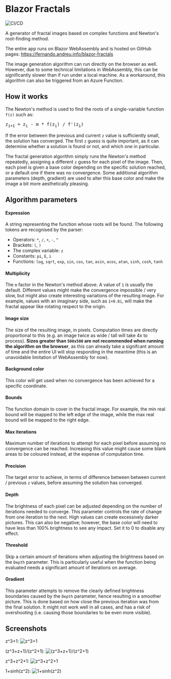 # Blazor Fractals

![CI/CD](https://github.com/fernandreu/blazor-fractals/workflows/CI/CD/badge.svg)

A generator of fractal images based on complex functions and Newton's root-finding method.

The entire app runs on Blazor WebAssembly and is hosted on GitHub pages: https://fernando.andreu.info/blazor-fractals

The image generation algorithm can run directly on the browser as well. However, due to some technical
limitations in WebAssembly, this can be significantly slower than if run under a local machine. As a workaround,
this algorithm can also be triggered from an Azure Function.


## How it works

The Newton's method is used to find the roots of a single-variable function `f(z)` such as:

<pre>
z<sub>i+1</sub> = z<sub>i</sub> - m * f(z<sub>i</sub>) / f'(z<sub>i</sub>)
</pre>

If the error between the previous and current `z` value is sufficiently small, the solution has converged.
The first `z` guess is quite important, as it can determine whether a solution is found or not, and which one 
in particular.

The fractal generation algorithm simply runs the Newton's method repeatedly, assigning a different `z` guess for
each pixel of the image. Then, each pixel is given a base color depending on the specific solution reached, or a
default one if there was no convergence. Some additional algorithm parameters (depth, gradient) are used to alter
this base color and make the image a bit more aesthetically pleasing.


## Algorithm parameters

#### Expression

A string representing the function whose roots will be found. The following tokens are recognised by the parser:

- Operators: `*`, `/`, `+`, `-`, `^`
- Brackets: `(`, `)`
- The complex variable: `z`
- Constants: `pi`, `E`, `i`
- Functions: `log`, `sqrt`, `exp`, `sin`, `cos`, `tan`, `asin`, `acos`, `atan`, `sinh`, `cosh`, `tanh`

#### Multiplicity

The `m` factor in the Newton's method above. A value of `1` is usually the default. Different values might make the
convergence impossible / very slow, but might also create interesting variations of the resulting image. For example,
values with an imaginary side, such as `1+0.8i`, will make the fractal appear like rotating respect to the origin.

#### Image size

The size of the resulting image, in pixels. Computation times are directly proportional to this (e.g. an image twice 
as wide / tall will take 4x to process). **Sizes greater than `500x500` are not recommended when running the 
algorithm on the browser**, as this can already take a signifcant amount of time and the entire UI will stop responding in the meantime (this is an unavoidable limitation of
WebAssembly for now).

#### Background color

This color will get used when no convergence has been achieved for a specific coordinate.

#### Bounds

The function domain to cover in the fractal image. For example, the min real bound will be mapped to the left edge of
the image, while the max real bound will be mapped to the right edge.

#### Max iterations

Maximum number of iterations to attempt for each pixel before assuming no convergence can be reached. Increasing this
value might cause some blank areas to be coloured instead, at the expense of computation time.

#### Precision

The target error to achieve, in terms of difference between between current / previous `z` values, before assuming the
solution has converged.

#### Depth

The brightness of each pixel can be adjusted depending on the number of iterations needed to converge. This parameter
controls the rate of change from one iteration to the next. High values can create excessively darker pictures. This
can also be negative; however, the base color will need to have less than 100% brightness to see any impact. Set it to
0 to disable any effect.

#### Threshold

Skip a certain amount of iterations when adjusting the brightness based on the `Depth` parameter. This is particularly
useful when the function being evaluated needs a significant amount of iterations on average.

#### Gradient

This parameter attempts to remove the clearly defined brightness boundaries caused by the `Depth` parameter, hence
resulting in a smoother picture. This is done based on how close the previous iteration was from the final solution. It
might not work well  in all cases, and has a risk of overshooting (i.e. causing those boundaries to be even more 
visible).


## Screenshots

z^3+1:
![z^3+1](docs/Screen1.png)

(z^3+z+1)/(z^2+1):
![(z^3+z+1)/(z^2+1)](docs/Screen2.png)

z^3+z^2+1:
![z^3+z^2+1](docs/Screen3.png)

1+sinh(z^2):
![1+sinh(z^2)](docs/Screen4.png)
